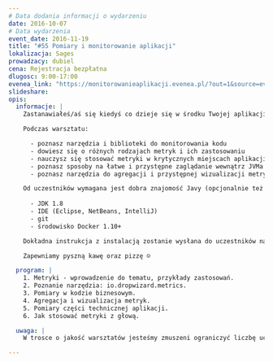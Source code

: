 ```yaml
---
# Data dodania informacji o wydarzeniu
date: 2016-10-07
# Data wydarzenia
event_date: 2016-11-19
title: "#55 Pomiary i monitorowanie aplikacji"
lokalizacja: Sages
prowadzacy: dubiel
cena: Rejestracja bezpłatna
dlugosc: 9:00-17:00
evenea_link: "https://monitorowanieaplikacji.evenea.pl/?out=1&source=event_iframe"
slideshare:
opis:
  informacje: |
    Zastanawiałeś/aś się kiedyś co dzieje się w środku Twojej aplikacji? Jak w prosty sposób obserwować natężenie ruchu czy czas wykonywania poszczególnych akcji? Może chcesz wiedzieć jak dobierać krytyczne parametry techniczne takie jak timeouty sieciowe czy rozmiary pul wątków? Dzięki temu warsztatowi poznasz odpowiedź na wszystkie nurtujące Cię pytania z zakresu pomiarów i monitorowania aplikacji Java. Jeśli jesteś programistką z dobrą znajomością języka Java i nie boisz się czasem sięgnąć po narzędzia DevOps (na przykład Docker), ten warsztat jest dla Ciebie.

    Podczas warsztatu:

      - poznasz narzędzia i biblioteki do monitorowania kodu
      - dowiesz się o różnych rodzajach metryk i ich zastosowaniu
      - nauczysz się stosować metryki w krytycznych miejscach aplikacji - zarówno od strony biznesowej jak i technicznej
      - poznasz sposoby na łatwe i przystępne zaglądanie wewnątrz JVMa
      - poznasz narzędzia do agregacji i przystępnej wizualizacji metryk

    Od uczestników wymagana jest dobra znajomość Javy (opcjonalnie też Spring). Przed warsztatem należy zainstalować:
    
      - JDK 1.8 
      - IDE (Eclipse, NetBeans, IntelliJ) 
      - git 
      - środowisko Docker 1.10+

    Dokładna instrukcja z instalacją zostanie wysłana do uczestników na kilka dni przed warsztatem.

    Zapewniamy pyszną kawę oraz pizzę ☺

  program: |
    1. Metryki - wprowadzenie do tematu, przykłady zastosowań.
    2. Poznanie narzędzia: io.dropwizard.metrics.
    3. Pomiary w kodzie biznesowym.
    4. Agregacja i wizualizacja metryk.
    5. Pomiary części technicznej aplikacji.
    6. Jak stosować metryki z głową.

  uwaga: |
    W trosce o jakość warsztatów jesteśmy zmuszeni ograniczyć liczbę uczestników. **Kwalifikacja odbywa się na podstawie odpowiedzi udzielonych w formularzu zgłoszeniowym oraz - w dalszym kroku - kolejności zgłoszeń.** Potwierdzenie udziału w warsztatach wraz z instrukcją przygotowania środowiska otrzymasz najpóźniej na 7 dni przed planowaną datą wydarzenia.

---
```

